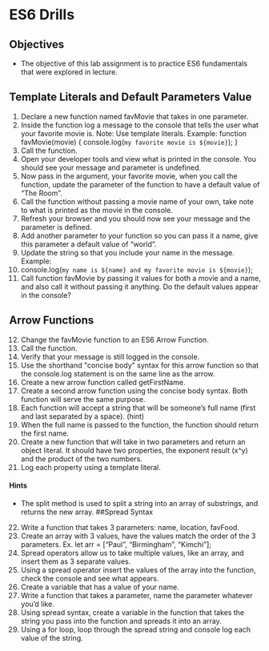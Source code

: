 # ES6 Drills
## Objectives
- The objective of this lab assignment is to practice ES6 fundamentals that were explored in lecture.

## Template Literals and Default Parameters Value
1. Declare a new function named favMovie that takes in one parameter.
2. Inside the function log a message to the console that tells the user what your favorite movie is. Note: Use template literals. Example:
    function favMovie(movie) {
        console.log(`my favorite movie is ${movie}`);
    }
3. Call the function.
4. Open your developer tools and view what is printed in the console. You should see your message and parameter is undefined.
5. Now pass in the argument, your favorite movie, when you call the function, update the parameter of the function to have a default value of “The Room”.
6. Call the function without passing a movie name of your own, take note to what is printed as the movie in the console.
7. Refresh your browser and you should now see your message and the parameter is defined.
8. Add another parameter to your function so you can pass it a name, give this parameter a default value of “world”.
9. Update the string so that you include your name in the message. Example:
10. console.log(`my name is ${name} and my favorite movie is ${movie}`);
11. Call function favMovie by passing it values for both a movie and a name, and also call it without passing it anything. Do the default values appear in the console?
## Arrow Functions
12. Change the favMovie function to an ES6 Arrow Function.
13. Call the function.
14. Verify that your message is still logged in the console.
15. Use the shorthand "concise body" syntax for this arrow function so that the console.log statement is on the same line as the arrow.
16. Create a new arrow function called getFirstName.
17. Create a second arrow function using the concise body syntax. Both function will serve the same purpose.
18. Each function will accept a string that will be someone’s full name (first and last separated by a space). (hint)
19. When the full name is passed to the function, the function should return the first name.
20. Create a new function that will take in two parameters and return an object literal. It should have two properties, the exponent result (x^y) and the product of the two numbers.
21. Log each property using a template literal.
#### Hints
- The split method is used to split a string into an array of substrings, and returns the new array.
##Spread Syntax
22. Write a function that takes 3 parameters: name, location, favFood.
23. Create an array with 3 values, have the values match the order of the 3 parameters. Ex. let arr = [“Paul”, “Birmingham”, “Kimchi”];
24. Spread operators allow us to take multiple values, like an array, and insert them as 3 separate values.
25. Using a spread operator insert the values of the array into the function, check the console and see what appears.
26. Create a variable that has a value of your name.
27. Write a function that takes a parameter, name the parameter whatever you’d like.
28. Using spread syntax, create a variable in the function that takes the string you pass into the function and spreads it into an array.
29. Using a for loop, loop through the spread string and console log each value of the string.